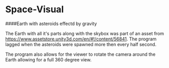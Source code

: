 # Space-Visual
####Earth with asteroids effectd by gravity

The Earth with all it's parts along with the skybox was part of an asset from https://www.assetstore.unity3d.com/en/#!/content/56841. 
The program lagged when the asteroids were spawned more then every half second. 

The program also allows for the viewer to rotate the camera around the Earth allowing for a full 360 degree view.
